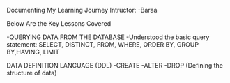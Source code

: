 Documenting My Learning Journey
Intructor: -Baraa

Below Are the Key Lessons Covered

-QUERYING DATA FROM THE DATABASE
        -Understood the basic query statement: SELECT, DISTINCT, FROM, WHERE, ORDER BY, GROUP BY,HAVING, LIMIT


DATA DEFINITION LANGUAGE (DDL)
        -CREATE
        -ALTER
        -DROP
(Defining the structure of data)


